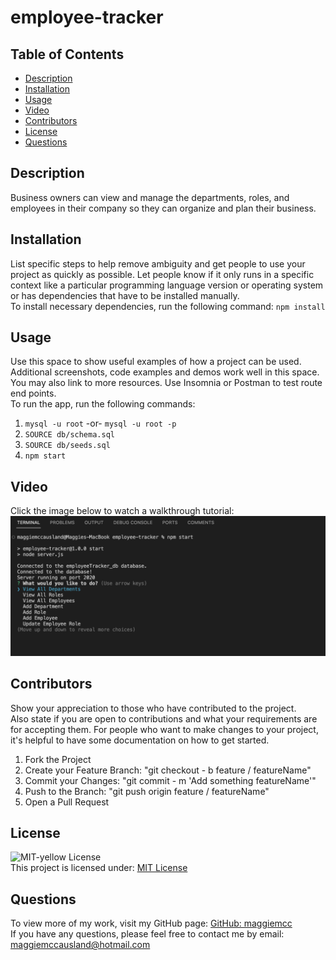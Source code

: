 # employee-tracker

## Table of Contents
- [Description](#description)
- [Installation](#installation)
- [Usage](#usage)
- [Video](#video)
- [Contributors](#contributors)
- [License](#license)
- [Questions](#questions)

## Description

Business owners can view and manage the departments, roles, and employees in their company
so they can organize and plan their business.

## Installation

List specific steps to help remove ambiguity and get people to use your project as quickly as possible. Let people know if it only runs in a specific context like a particular programming language version or operating system or has dependencies that have to be installed manually.  
 To install necessary dependencies, run the following command:
`npm install`

## Usage

Use this space to show useful examples of how a project can be used. Additional screenshots, code examples and demos work well in this space. You may also link to more resources. Use Insomnia or Postman to test route end points.  
 To run the app, run the following commands:

1. `mysql -u root` -or- `mysql -u root -p`
2. `SOURCE db/schema.sql`
3. `SOURCE db/seeds.sql`
4. `npm start`

## Video

Click the image below to watch a walkthrough tutorial:  
[![Watch my How to Video](screenshot.png)](https://watch.screencastify.com/v/OllyRad4uWeb134oh9LY)

## Contributors

Show your appreciation to those who have contributed to the project.  
 Also state if you are open to contributions and what your requirements are for accepting them. For people who want to make changes to your project, it's helpful to have some documentation on how to get started.

1. Fork the Project
2. Create your Feature Branch: "git checkout - b feature / featureName"
3. Commit your Changes: "git commit - m 'Add something featureName'"
4. Push to the Branch: "git push origin feature / featureName"
5. Open a Pull Request

## License

![MIT-yellow License](https://img.shields.io/badge/License-MIT-yellow.svg)  
 This project is licensed under: [MIT License](https://opensource.org/licenses/MIT)

## Questions

To view more of my work, visit my GitHub page: [GitHub: maggiemcc](https://github.com/maggiemcc)  
 If you have any questions, please feel free to contact me by email: maggiemccausland@hotmail.com
